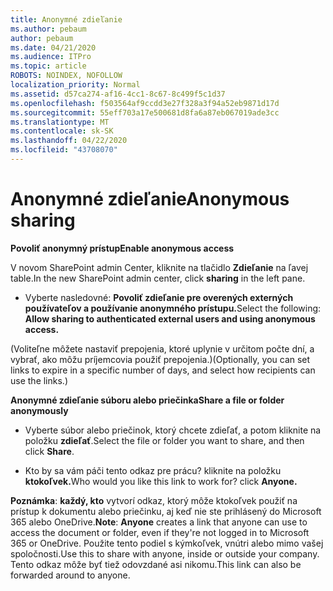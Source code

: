 ```yaml
---
title: Anonymné zdieľanie
ms.author: pebaum
author: pebaum
ms.date: 04/21/2020
ms.audience: ITPro
ms.topic: article
ROBOTS: NOINDEX, NOFOLLOW
localization_priority: Normal
ms.assetid: d57ca274-af16-4cc1-8c67-8c499f5c1d37
ms.openlocfilehash: f503564af9ccdd3e27f328a3f94a52eb9871d17d
ms.sourcegitcommit: 55eff703a17e500681d8fa6a87eb067019ade3cc
ms.translationtype: MT
ms.contentlocale: sk-SK
ms.lasthandoff: 04/22/2020
ms.locfileid: "43708070"
---
```

# <a name="anonymous-sharing"></a><span data-ttu-id="16e77-102">Anonymné zdieľanie</span><span class="sxs-lookup"><span data-stu-id="16e77-102">Anonymous sharing</span></span>

 <span data-ttu-id="16e77-103">**Povoliť anonymný prístup**</span><span class="sxs-lookup"><span data-stu-id="16e77-103">**Enable anonymous access**</span></span>
  
<span data-ttu-id="16e77-104">V novom SharePoint admin Center, kliknite na tlačidlo **Zdieľanie** na ľavej table.</span><span class="sxs-lookup"><span data-stu-id="16e77-104">In the new SharePoint admin center, click **sharing** in the left pane.</span></span> 
  
- <span data-ttu-id="16e77-105">Vyberte nasledovné: **Povoliť zdieľanie pre overených externých používateľov a používanie anonymného prístupu.**</span><span class="sxs-lookup"><span data-stu-id="16e77-105">Select the following: **Allow sharing to authenticated external users and using anonymous access.**</span></span>
  
<span data-ttu-id="16e77-106">(Voliteľne môžete nastaviť prepojenia, ktoré uplynie v určitom počte dní, a vybrať, ako môžu príjemcovia použiť prepojenia.)</span><span class="sxs-lookup"><span data-stu-id="16e77-106">(Optionally, you can set links to expire in a specific number of days, and select how recipients can use the links.)</span></span>
    
 <span data-ttu-id="16e77-107">**Anonymné zdieľanie súboru alebo priečinka**</span><span class="sxs-lookup"><span data-stu-id="16e77-107">**Share a file or folder anonymously**</span></span>
  
- <span data-ttu-id="16e77-108">Vyberte súbor alebo priečinok, ktorý chcete zdieľať, a potom kliknite na položku **zdieľať**.</span><span class="sxs-lookup"><span data-stu-id="16e77-108">Select the file or folder you want to share, and then click **Share**.</span></span> 
    
- <span data-ttu-id="16e77-109">Kto by sa vám páči tento odkaz pre prácu? kliknite na položku **ktokoľvek.**</span><span class="sxs-lookup"><span data-stu-id="16e77-109">Who would you like this link to work for? click **Anyone.**</span></span>
  
 <span data-ttu-id="16e77-110">**Poznámka**: **každý, kto** vytvorí odkaz, ktorý môže ktokoľvek použiť na prístup k dokumentu alebo priečinku, aj keď nie ste prihlásený do Microsoft 365 alebo OneDrive.</span><span class="sxs-lookup"><span data-stu-id="16e77-110">**Note**: **Anyone** creates a link that anyone can use to access the document or folder, even if they're not logged in to Microsoft 365 or OneDrive.</span></span> <span data-ttu-id="16e77-111">Použite tento podiel s kýmkoľvek, vnútri alebo mimo vašej spoločnosti.</span><span class="sxs-lookup"><span data-stu-id="16e77-111">Use this to share with anyone, inside or outside your company.</span></span> <span data-ttu-id="16e77-112">Tento odkaz môže byť tiež odovzdané asi nikomu.</span><span class="sxs-lookup"><span data-stu-id="16e77-112">This link can also be forwarded around to anyone.</span></span> 
    

